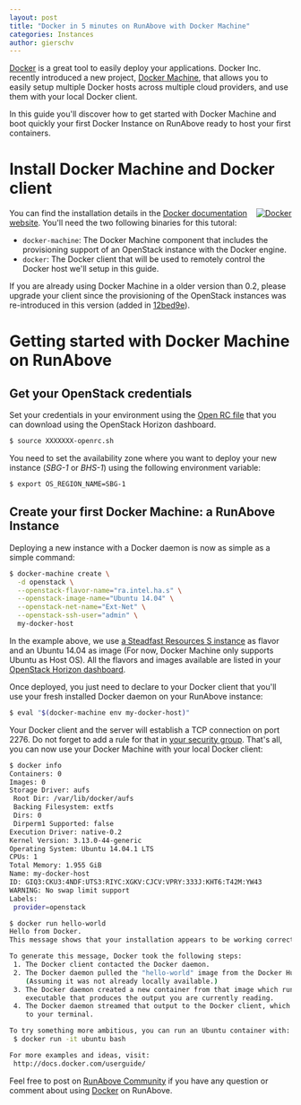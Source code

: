 ```yaml
---
layout: post
title: "Docker in 5 minutes on RunAbove with Docker Machine"
categories: Instances
author: gierschv
---
```


[Docker](http://www.docker.com) is a great tool to easily deploy your
applications. Docker Inc. recently introduced a new project,
[Docker Machine](https://github.com/docker/machine),
that allows you to easily setup multiple Docker hosts across multiple cloud providers,
and use them with your local Docker client.

In this guide you'll discover how to get started with Docker Machine and boot
quickly your first Docker Instance on RunAbove ready to host your first
containers.

# Install Docker Machine and Docker client

<div style="float:right; margin-left: 15px;">
	<a href="https://github.com/docker/machine">
		<img src="/kb/images/2014-12-12-docker-in-5-minutes-on-runabove-with-docker-machine/docker-logo.png" alt="Docker" />
	</a>
</div>


You can find the installation details in the
[Docker documentation website](https://docs.docker.com/machine/#osx-and-linux).
You'll need the two following binaries for this tutoral:

* `docker-machine`: The Docker Machine component that includes the provisioning
support of an OpenStack instance with the Docker engine.
* `docker`: The Docker client that will be used to remotely control the Docker
host we'll setup in this guide.

If you are already using Docker Machine in a older version than 0.2, please
upgrade your client since the provisioning of the OpenStack instances was
re-introduced in this version
(added in [12bed9e](https://github.com/docker/machine/commit/12bed9eafcb445df166721ee273dca18b2495a7d)).

# Getting started with Docker Machine on RunAbove

## Get your OpenStack credentials

Set your credentials in your environment using the [Open RC
file](https://manager.runabove.com/horizon/project/access_and_security/api_access/openrc/)
that you can download using the OpenStack Horizon dashboard.

```bash
$ source XXXXXXX-openrc.sh
```
You need to set the availability zone where you want to deploy your new instance
(*SBG-1* or *BHS-1*) using the following environment variable:

```bash
$ export OS_REGION_NAME=SBG-1
```

## Create your first Docker Machine: a RunAbove Instance

Deploying a new instance with a Docker daemon is now as simple as a simple command:

```bash
$ docker-machine create \
  -d openstack \
  --openstack-flavor-name="ra.intel.ha.s" \
  --openstack-image-name="Ubuntu 14.04" \
  --openstack-net-name="Ext-Net" \
  --openstack-ssh-user="admin" \
  my-docker-host
```

In the example above, we use [a Steadfast Resources S instance](https://www.runabove.com)
as flavor and an Ubuntu 14.04 as image (For now, Docker Machine only supports
Ubuntu as Host OS). All the flavors and images available are listed in your
[OpenStack Horizon dashboard](https://cloud.runabove.com/horizon/).

Once deployed, you just need to declare to your Docker client that you'll use
your fresh installed Docker daemon on your RunAbove instance:

```bash
$ eval "$(docker-machine env my-docker-host)"
```

Your Docker client and the server will establish a TCP connection on port 2276.
Do not forget to add a rule for that in
[your security group](https://manager.runabove.com/horizon/project/access_and_security/).
That's all, you can now use your Docker Machine with your local Docker client:

```bash
$ docker info
Containers: 0
Images: 0
Storage Driver: aufs
 Root Dir: /var/lib/docker/aufs
 Backing Filesystem: extfs
 Dirs: 0
 Dirperm1 Supported: false
Execution Driver: native-0.2
Kernel Version: 3.13.0-44-generic
Operating System: Ubuntu 14.04.1 LTS
CPUs: 1
Total Memory: 1.955 GiB
Name: my-docker-host
ID: GIQ3:CKU3:4NDF:UTS3:RIYC:XGKV:CJCV:VPRY:333J:KHT6:T42M:YW43
WARNING: No swap limit support
Labels:
 provider=openstack
```

```bash
$ docker run hello-world
Hello from Docker.
This message shows that your installation appears to be working correctly.

To generate this message, Docker took the following steps:
 1. The Docker client contacted the Docker daemon.
 2. The Docker daemon pulled the "hello-world" image from the Docker Hub.
    (Assuming it was not already locally available.)
 3. The Docker daemon created a new container from that image which runs the
    executable that produces the output you are currently reading.
 4. The Docker daemon streamed that output to the Docker client, which sent it
    to your terminal.

To try something more ambitious, you can run an Ubuntu container with:
 $ docker run -it ubuntu bash

For more examples and ideas, visit:
 http://docs.docker.com/userguide/
```

Feel free to post on [RunAbove Community](https://community.runabove.com/share/)
if you have any question or comment about using [Docker](http://www.docker.com)
on RunAbove.
